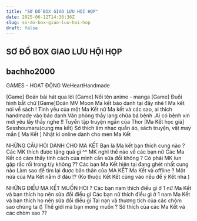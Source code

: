 ```yaml
---
title: "SƠ ĐỒ BOX GIAO LƯU HỘI HỌP"
date: 2025-06-12T14:36:36Z
slug: so-do-box-giao-luu-hoi-hop
draft: false
---
```


## SƠ ĐỒ BOX GIAO LƯU HỘI HỌP

## bachho2000

GAMES - HOẠT ĐỘNG
WeHeartHandmade

[Game] Đoán bài hát qua lời
[Game] Nối tên anime - manga
[Game] Đuổi hình bắt chữ
[Game]Đoán MV
Moon Ma kết báo danh tại đây nhé !
Ma kết nói về sách !
Tình yêu của một Ma Kết nữ
Ma kết và các sao, ai thích handmade vào báo danh
Văn phòng thầy lang chữa bá bệnh .Ai có bệnh xin mời yêu lấy thầy nghe !!
Tuyển tập truyện ngắn của Thor [Ma Kết học giả]
Sesshoumaru(cung ma kết)
Sở thích âm nhạc quần áo, sách truyện, vật may mắn 
[ Ma Kết ] Nhật kí online dành cho men Ma Kết 
 
 
NHỮNG CÂU HỎI DÀNH CHO MA KẾT
Bạn là Ma kết bạn thích cung nào ?
Các MK thích được tặng quà gì ^^
MK nghĩ thế nào về các bạn nữ
Các Ma Kết có cảm thấy tính cách của mình cần sửa đổi không ?
Có phải MK lun gặp rắc rối trong t/y không ??
Các bạn Ma Kết hiện tại đang ghét nhất cung nào 
Làm sao để tìm lại được bản thân của MA KẾT
Ma Kết và offline ?
Một nửa của Ma Kết nằm ở đâu !?  (Ko thuộc Kết Kết cũng vào nếu để ý Kết nha )
 
NHỮNG ĐIỀU MA KẾT MUỐN HỎI ?
Các bạn nam thích điều gì ở 1 nữ Ma Kết và bạn thích họ nên sửa đổi điều gì 
Các bạn nữ thích điều gì ở 1 nam Ma Kết và bạn thích họ nên sửa đổi điều gì 
Tai nạn và thương tích của các chòm sao chúng ta ()
Thế giới mà bạn mong muốn ?
Sở thích của các Ma Kết và các chòm sao ??